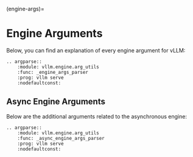 (engine-args)=

# Engine Arguments

Below, you can find an explanation of every engine argument for vLLM:

<!--- pyml disable-num-lines 7 no-space-in-emphasis-->
```{eval-rst}
.. argparse::
    :module: vllm.engine.arg_utils
    :func: _engine_args_parser
    :prog: vllm serve
    :nodefaultconst:
```

## Async Engine Arguments

Below are the additional arguments related to the asynchronous engine:

<!--- pyml disable-num-lines 7 no-space-in-emphasis-->
```{eval-rst}
.. argparse::
    :module: vllm.engine.arg_utils
    :func: _async_engine_args_parser
    :prog: vllm serve
    :nodefaultconst:
```
